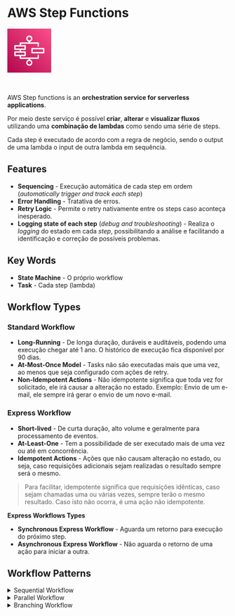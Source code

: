 # AWS Step Functions

<img height=100px; alt="step_functions_logo" src="../../../images/step-functions.svg" />

<p>&nbsp;</p>

AWS Step functions is an **orchestration service for serverless applications**.

Por meio deste serviço é possível **criar**, **alterar** e **visualizar fluxos** utilizando uma **combinação de lambdas** como sendo uma série de steps.

Cada step é executado de acordo com a regra de negócio, sendo o output de uma lambda o input de outra lambda em sequência.

## Features

- **Sequencing** - Execução automática de cada step em ordem (*automatically trigger and track each step*)
- **Error Handling** - Tratativa de erros.
- **Retry Logic** - Permite o retry nativamente entre os steps caso aconteça inesperado.
- **Logging state of each step** (*debug and troubleshooting*) - Realiza o *logging* do estado em cada *step*, possibilitando a análise e facilitando a identificação e correção de possíveis problemas.

## Key Words

- **State Machine** - O próprio workflow
- **Task** - Cada step (lambda)

## Workflow Types

### Standard Workflow

- **Long-Running** - De longa duração, duráveis e auditáveis, podendo uma execução chegar até 1 ano. O histórico de execução fica disponível por 90 dias.
- **At-Most-Once Model** - Tasks não são executadas mais que uma vez, ao menos que seja configurado com ações de retry.
- **Non-Idempotent Actions** - Não idempotente significa que toda vez for solicitado, ele irá causar a alteração no estado. Exemplo: Envio de um e-mail, ele sempre irá gerar o envio de um novo e-mail.

### Express Workflow

- **Short-lived** - De curta duração, alto volume e geralmente para processamento de eventos.
- **At-Least-One** - Tem a possibilidade de ser executado mais de uma vez ou até em concorrência.
- **Idempotent Actions** - Ações que não causam alteração no estado, ou seja, caso requisições adicionais sejam realizadas o resultado sempre será o mesmo.

> Para facilitar, idempotente significa que requisições idênticas, caso sejam chamadas uma ou várias vezes, sempre terão o mesmo resultado. Caso isto não ocorra, é uma ação não idempotente.

**Express Workflows Types**

- **Synchronous Express Workflow** - Aguarda um retorno para execução do próximo step.
- **Asynchronous Express Workflow** - Não aguarda o retorno de uma ação para iniciar a outra.

## Workflow Patterns

<details>
    <summary>Sequential Workflow</summary>
    <img width=400px; alt="step-functions-sequential-workflow" src="../../../images/step-functions-sequential-workflow.png" />
</details>

<details>
    <summary>Parallel Workflow</summary>
    <img width=400px; alt="step-functions-parallel-workflow" src="../../../images/step-functions-parallel-workflow.png" />
</details>

<details>
    <summary>Branching Workflow</summary>
    <img width=400px; alt="step-functions-branching-workflow" src="../../../images/step-functions-branching-workflow.png" />
</details>